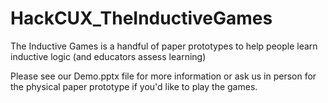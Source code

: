 # HackCUX_TheInductiveGames
The Inductive Games is a handful of paper prototypes to help people learn inductive logic (and educators assess learning)

Please see our Demo.pptx file for more information or ask us in person for the physical paper prototype if you'd like to play the games.
